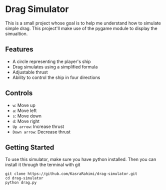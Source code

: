 # Drag Simulator
This is a small project whose goal is to help me understand how to simulate simple drag.
This project'll make use of the pygame module to display the simualtion.

## Features
* A circle representing the player's ship
* Drag simulates using a simplified formula
* Adjustable thrust
* Ability to control the ship in four directions

## Controls

* ``w``: Move up
* ``a``: Move left
* ``s``: Move down
* ``d``: Move right
* ``Up arrow``: Increase thrust
* ``Down arrow``: Decrease thrust

## Getting Started
To use this simulator, make sure you have python installed. Then you can install it through the terminal with git
```
git clone https://github.com/KasraRahimi/drag-simulator.git
cd drag-simulator
python drag.py
```